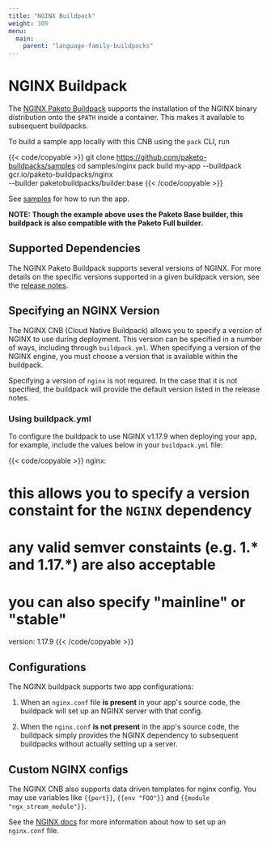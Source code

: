 ```yaml
---
title: "NGINX Buildpack"
weight: 305
menu:
  main:
    parent: "language-family-buildpacks"
---
```


# NGINX Buildpack

The [NGINX Paketo Buildpack](//github.com/paketo-buildpacks/nginx) supports the installation of the NGINX binary distribution onto
the `$PATH` inside a container. This makes it available to subsequent
buildpacks.

To build a sample app locally with this CNB using the `pack` CLI, run

{{< code/copyable >}}
git clone https://github.com/paketo-buildpacks/samples
cd samples/nginx
pack build my-app --buildpack gcr.io/paketo-buildpacks/nginx \
  --builder paketobuildpacks/builder:base
{{< /code/copyable >}}

See [samples](https://github.com/paketo-buildpacks/samples/tree/main/nginx)
for how to run the app.

**NOTE: Though the example above uses the Paketo Base builder, this buildpack is
also compatible with the Paketo Full builder.**

## Supported Dependencies

The NGINX Paketo Buildpack supports several versions of NGINX.
For more details on the specific versions supported in a given buildpack
version, see the [release
notes](https://github.com/paketo-buildpacks/nginx/releases).

## Specifying an NGINX Version

The NGINX CNB (Cloud Native Buildpack) allows you to specify a version of NGINX to use during
deployment. This version can be specified in a number of ways, including
through `buildpack.yml`. When specifying a
version of the NGINX engine, you must choose a version that is available
within the buildpack.

Specifying a version of `nginx` is not required. In the case that it is not
specified, the buildpack will provide the default version listed in the release
notes.

### Using buildpack.yml

To configure the buildpack to use NGINX v1.17.9 when deploying your app, for example,
include the values below in your `buildpack.yml` file:

{{< code/copyable >}}
nginx:
  # this allows you to specify a version constaint for the `NGINX` dependency
  # any valid semver constaints (e.g. 1.* and 1.17.*) are also acceptable
  #
  # you can also specify "mainline" or "stable"
  version: 1.17.9
{{< /code/copyable >}}

## Configurations
The NGINX buildpack supports two app configurations:

1. When an `nginx.conf` file **is present** in your app's source code, the
   buildpack will set up an NGINX server with that config.

1. When the `nginx.conf` **is not present** in the app's source code, the
   buildpack simply provides the NGINX dependency to subsequent buildpacks
   without actually setting up a server.

## Custom NGINX configs

The NGINX CNB also supports data driven templates for nginx config. You may use
variables like `{{port}}`, `{{env "FOO"}}` and `{{module "ngx_stream_module"}}`.

See the [NGINX
docs](https://nginx.org/en/docs/beginners_guide.html#conf_structure) for more
information about how to set up an `nginx.conf` file.
